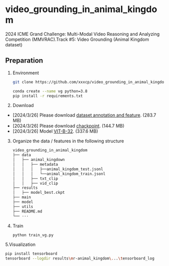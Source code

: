 # video_grounding_in_animal_kingdom
 2024 ICME Grand Challenge: Multi-Modal Video Reasoning and Analyzing Competition (MMVRAC).Track #5: Video Grounding (Animal Kingdom dataset) 
## Preparation
1. Environment
   ```bash
   git clone https://github.com/xxxcp/video_grounding_in_animal_kingdom.git
   
   conda create --name vg python=3.8
   pip install -r requirements.txt
   ```
   
2. Download
 - [2024/3/26]  Please download [dataset annotation and feature](https://drive.google.com/file/d/1tVloZdISLdNk1ckgBu-wxqQD2sRWz2af/view?usp=drive_link). (283.7 MB)
 - [2024/3/26]  Please download [chackpoint](https://drive.google.com/file/d/1GY68psWBJouImzYXNnjJF5JXj5rKJxdo/view?usp=drive_link). (144.7 MB)
 - [2024/3/26]  Model [VIT-B-32](https://drive.google.com/file/d/1nOGv10rk6kHkUecx3e1qw6Mx8bcGxXA1/view?usp=drive_link). (337.6 MB)
   
3. Organize the data / features in the following structure
   ```bash
   video_grounding_in_animal_kingdom
   ├── data
   │   ├── animal_kingdown
   │   │   ├── metadata
   │   │   │   ├──animal_kingdom_test.jsonl
   │   │   │   └──animal_kingdom_train.jsonl
   │   │   ├── txt_clip
   │   │   ├── vid_clip
   ├── results
   │   ├── model_best.ckpt
   ├── main
   ├── model
   ├── utils
   ├── README.md
   └── ···
   ```
4. Train
   ```bash
   python train_vg.py
   ```
5.Visualization
   ```bash
   pip install tensorboard
   tensorboard --logdir results\mr-animal_kingdom\...\tensorboard_log
   ```
